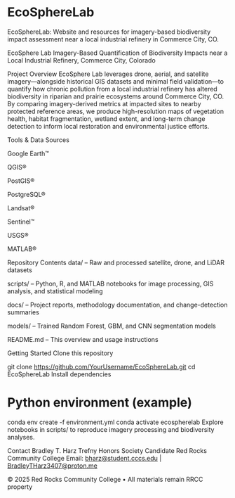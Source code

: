 # EcoSphereLab
EcoSphereLab: Website and resources for imagery-based biodiversity impact assessment near a local industrial refinery in Commerce City, CO.


EcoSphere Lab
Imagery-Based Quantification of Biodiversity Impacts
near a Local Industrial Refinery, Commerce City, Colorado


Project Overview
EcoSphere Lab leverages drone, aerial, and satellite imagery—alongside historical GIS datasets and minimal field validation—to quantify how chronic pollution from a local industrial refinery has altered biodiversity in riparian and prairie ecosystems around Commerce City, CO. By comparing imagery-derived metrics at impacted sites to nearby protected reference areas, we produce high-resolution maps of vegetation health, habitat fragmentation, wetland extent, and long-term change detection to inform local restoration and environmental justice efforts.


Tools & Data Sources

Google Earth™

QGIS®

PostGIS®

PostgreSQL®

Landsat®

Sentinel™

USGS®

MATLAB®


Repository Contents
data/ – Raw and processed satellite, drone, and LiDAR datasets

scripts/ – Python, R, and MATLAB notebooks for image processing, GIS analysis, and statistical modeling

docs/ – Project reports, methodology documentation, and change-detection summaries

models/ – Trained Random Forest, GBM, and CNN segmentation models

README.md – This overview and usage instructions


Getting Started
Clone this repository

git clone https://github.com/YourUsername/EcoSphereLab.git
cd EcoSphereLab
Install dependencies

# Python environment (example)
conda env create -f environment.yml
conda activate ecospherelab
Explore notebooks in scripts/ to reproduce imagery processing and biodiversity analyses.


Contact
Bradley T. Harz
Trefny Honors Society Candidate
Red Rocks Community College
Email: bharz@student.cccs.edu | BradleyTHarz3407@proton.me

© 2025 Red Rocks Community College • All materials remain RRCC property
